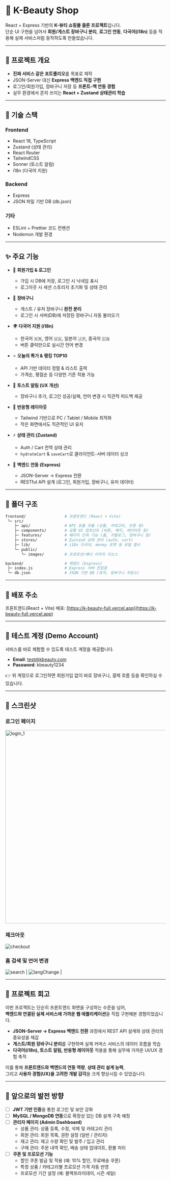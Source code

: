 # 🌸 K-Beauty Shop

React + Express 기반의 **K-뷰티 쇼핑몰 클론 프로젝트**입니다.  
단순 UI 구현을 넘어서 **회원/게스트 장바구니 분리**, **로그인 연동**, **다국어(i18n)** 등을 적용해 실제 서비스처럼 동작하도록 만들었습니다.

---

## 📌 프로젝트 개요

- **진짜 서비스 같은 포트폴리오**를 목표로 제작
- JSON-Server 대신 **Express 백엔드 직접 구현**
- 로그인/회원가입, 장바구니 저장 등 **프론트-백 연동 경험**
- 실무 환경에서 흔히 쓰이는 **React + Zustand 상태관리 학습**

---

## 🚀 기술 스택

### Frontend

- React 18, TypeScript
- Zustand (상태 관리)
- React Router
- TailwindCSS
- Sonner (토스트 알림)
- i18n (다국어 지원)

### Backend

- Express
- JSON 파일 기반 DB (db.json)

### 기타

- ESLint + Prettier 코드 컨벤션
- Nodemon 개발 환경

---

## ✨ 주요 기능

- 🔐 **회원가입 & 로그인**

  - 가입 시 DB에 저장, 로그인 시 닉네임 표시
  - 로그아웃 시 세션 스토리지 초기화 및 상태 관리

- 🛒 **장바구니**

  - 게스트 / 유저 장바구니 **완전 분리**
  - 로그인 시 서버(DB)에 저장된 장바구니 자동 불러오기

- 🌍 **다국어 지원 (i18n)**

  - 한국어 🇰🇷, 영어 🇺🇸, 일본어 🇯🇵, 중국어 🇨🇳
  - 버튼 클릭만으로 실시간 언어 변경

- ⭐ **오늘의 특가 & 랭킹 TOP10**

  - API 기반 데이터 정렬 & 리스트 출력
  - 가격순, 평점순 등 다양한 기준 적용 가능

- 🔔 **토스트 알림 (UX 개선)**

  - 장바구니 추가, 로그인 성공/실패, 언어 변경 시 직관적 피드백 제공

- 📱 **반응형 레이아웃**

  - Tailwind 기반으로 PC / Tablet / Mobile 최적화
  - 작은 화면에서도 직관적인 UI 유지

- ⚡ **상태 관리 (Zustand)**

  - Auth / Cart 전역 상태 관리
  - `hydrateCart` & `saveCart`로 클라이언트-서버 데이터 싱크

- 🚀 **백엔드 연동 (Express)**
  - JSON-Server → Express 전환
  - RESTful API 설계 (로그인, 회원가입, 장바구니, 유저 데이터)

---

## 📂 폴더 구조

```bash
frontend/                 # 프론트엔드 (React + Vite)
 └─ src/
    ├─ api/               # API 호출 모듈 (상품, 카테고리, 인증 등)
    ├─ components/        # 공통 UI 컴포넌트 (버튼, 배지, 레이아웃 등)
    ├─ features/          # 페이지 단위 기능 (홈, 카탈로그, 장바구니 등)
    ├─ stores/            # Zustand 상태 관리 (auth, cart)
    ├─ lib/               # i18n 다국어, money 포맷 등 유틸 함수
    └─ public/
       └─ images/         # 프로모션/배너 이미지 리소스

backend/                  # 백엔드 (Express)
 ├─ index.js              # Express 서버 진입점
 └─ db.json               # JSON 기반 DB (유저, 장바구니 저장소)

```

---

## 🚀 배포 주소

프론트엔드(React + Vite) 배포: [https://k-beauty-full.vercel.app](https://k-beauty-full.vercel.app)

---

## 🔑 테스트 계정 (Demo Account)

서비스를 바로 체험할 수 있도록 테스트 계정을 제공합니다.

- **Email**: test@kbeauty.com
- **Password**: kbeauty1234

👉 위 계정으로 로그인하면 회원가입 없이 바로 장바구니, 결제 흐름 등을 확인하실 수 있습니다.

---

## 📸 스크린샷

### 로그인 페이지

<img width="1343" height="607" alt="login_1" src="https://github.com/user-attachments/assets/6c649751-08b6-44af-8696-e3ae6197aeb9" />

### 체크아웃

![checkout](https://github.com/user-attachments/assets/18b16890-a7e5-46eb-bc1c-4787d2739439)

### 홈 검색 및 언어 변경

![search](https://github.com/user-attachments/assets/c79fe591-53c6-45c2-83c9-0cd8972bdbf0) |
![langChange](https://github.com/user-attachments/assets/75eabdd3-62f5-4917-be70-ee752d2f5735) |

---

## 📖 프로젝트 회고

이번 프로젝트는 단순히 프론트엔드 화면을 구성하는 수준을 넘어,  
**백엔드와 연결된 실제 서비스에 가까운 웹 애플리케이션**을 직접 구현해본 경험이었습니다.

- **JSON-Server → Express 백엔드 전환** 과정에서 REST API 설계와 상태 관리의 중요성을 체감
- **게스트/회원 장바구니 분리**를 구현하며 실제 커머스 서비스의 데이터 흐름을 학습
- **다국어(i18n), 토스트 알림, 반응형 레이아웃** 적용을 통해 실무에 가까운 UI/UX 경험 축적

이를 통해 **프론트엔드와 백엔드의 연동 역량**, **상태 관리 설계 능력**,  
그리고 **사용자 경험(UX)을 고려한 개발 감각**을 크게 향상시킬 수 있었습니다.

---

## 📝 앞으로의 발전 방향

- [ ] **JWT 기반 인증**을 통한 로그인 및 보안 강화
- [ ] **MySQL / MongoDB 연동**으로 확장성 있는 DB 설계 구축 예정
- [ ] **관리자 페이지 (Admin Dashboard)**
  - 상품 관리: 상품 등록, 수정, 삭제 및 카테고리 관리
  - 회원 관리: 회원 목록, 권한 설정 (일반 / 관리자)
  - 재고 관리: 재고 수량 확인 및 발주 / 입고 관리
  - 구매 관리: 주문 내역 확인, 배송 상태 업데이트, 환불 처리
- [ ] **쿠폰 및 프로모션 기능**
  - 할인 쿠폰 발급 및 적용 (예: 10% 할인, 무료배송 쿠폰)
  - 특정 상품 / 카테고리별 프로모션 가격 자동 반영
  - 프로모션 기간 설정 (예: 블랙프라이데이, 시즌 세일)
